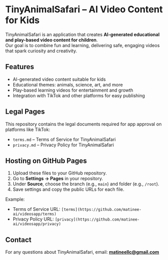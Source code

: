 # TinyAnimalSafari – AI Video Content for Kids

TinyAnimalSafari is an application that creates **AI-generated educational and play-based video content for children**.  
Our goal is to combine fun and learning, delivering safe, engaging videos that spark curiosity and creativity.

## Features
- AI-generated video content suitable for kids  
- Educational themes: animals, science, art, and more  
- Play-based learning videos for entertainment and growth  
- Integration with TikTok and other platforms for easy publishing  

## Legal Pages
This repository contains the legal documents required for app approval on platforms like TikTok:
- `terms.md` – Terms of Service for TinyAnimalSafari
- `privacy.md` – Privacy Policy for TinyAnimalSafari

## Hosting on GitHub Pages
1. Upload these files to your GitHub repository.
2. Go to **Settings → Pages** in your repository.
3. Under **Source**, choose the branch (e.g., `main`) and folder (e.g., `/root`).
4. Save settings and copy the public URLs for each file.

Example:
- Terms of Service URL: `[terms](https://github.com/matinee-ai/videosapp/terms)`
- Privacy Policy URL: `[privacy](https://github.com/matinee-ai/videosapp/privacy)`

## Contact
For any questions about TinyAnimalSafari, email: **matineellc@gmail.com**
